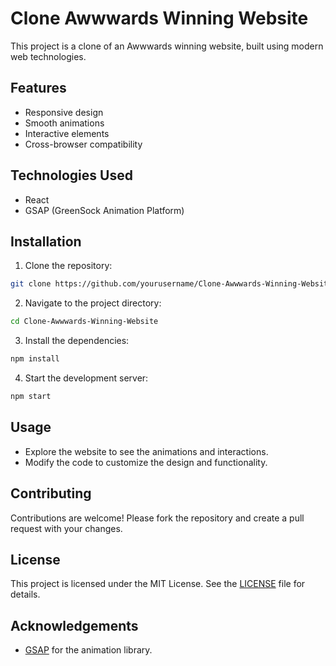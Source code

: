 # Clone Awwwards Winning Website

This project is a clone of an Awwwards winning website, built using modern web technologies.

## Features

- Responsive design
- Smooth animations
- Interactive elements
- Cross-browser compatibility

## Technologies Used

- React
- GSAP (GreenSock Animation Platform)

## Installation

1. Clone the repository:
  ```bash
  git clone https://github.com/yourusername/Clone-Awwwards-Winning-Website.git
  ```
2. Navigate to the project directory:
  ```bash
  cd Clone-Awwwards-Winning-Website
  ```
3. Install the dependencies:
  ```bash
  npm install
  ```
4. Start the development server:
  ```bash
  npm start
  ```

## Usage

- Explore the website to see the animations and interactions.
- Modify the code to customize the design and functionality.

## Contributing

Contributions are welcome! Please fork the repository and create a pull request with your changes.

## License

This project is licensed under the MIT License. See the [LICENSE](LICENSE) file for details.

## Acknowledgements


- [GSAP](https://greensock.com/gsap/) for the animation library.

